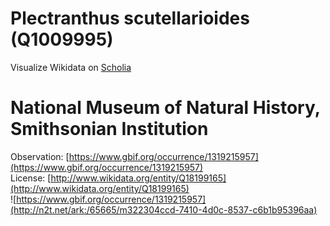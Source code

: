 
Plectranthus scutellarioides (Q1009995)
=======================================
  
Visualize Wikidata on [Scholia](https://scholia.toolforge.org/taxon/Q1009995)
# National Museum of Natural History, Smithsonian Institution
  
Observation: [https://www.gbif.org/occurrence/1319215957](https://www.gbif.org/occurrence/1319215957)  
License: [http://www.wikidata.org/entity/Q18199165](http://www.wikidata.org/entity/Q18199165)  
![https://www.gbif.org/occurrence/1319215957](http://n2t.net/ark:/65665/m322304ccd-7410-4d0c-8537-c6b1b95396aa)